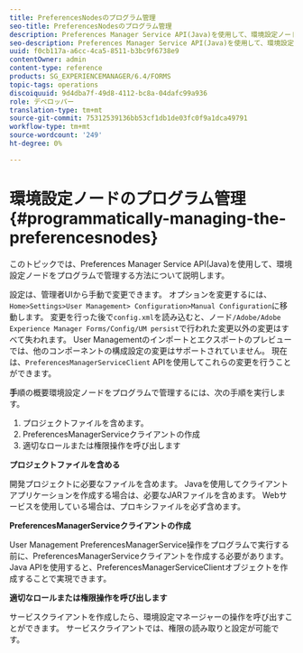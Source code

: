 ```yaml
---
title: PreferencesNodesのプログラム管理
seo-title: PreferencesNodesのプログラム管理
description: Preferences Manager Service API(Java)を使用して、環境設定ノードをプログラムで管理します。
seo-description: Preferences Manager Service API(Java)を使用して、環境設定ノードをプログラムで管理します。
uuid: f0cb117a-a6cc-4ca5-8511-b3bc9f6738e9
contentOwner: admin
content-type: reference
products: SG_EXPERIENCEMANAGER/6.4/FORMS
topic-tags: operations
discoiquuid: 9d4dba7f-49d8-4112-bc8a-04dafc99a936
role: デベロッパー
translation-type: tm+mt
source-git-commit: 75312539136bb53cf1db1de03fc0f9a1dca49791
workflow-type: tm+mt
source-wordcount: '249'
ht-degree: 0%

---
```



# 環境設定ノードのプログラム管理{#programmatically-managing-the-preferencesnodes}

このトピックでは、Preferences Manager Service API(Java)を使用して、環境設定ノードをプログラムで管理する方法について説明します。

設定は、管理者UIから手動で変更できます。 オプションを変更するには、`Home>Settings>User Management> Configuration>Manual Configuration`に移動します。 変更を行った後で`config.xml`を読み込むと、ノード`/Adobe/Adobe Experience Manager Forms/Config/UM persist`で行われた変更以外の変更はすべて失われます。 User Managementのインポートとエクスポートのプレビューでは、他のコンポーネントの構成設定の変更はサポートされていません。 現在は、`PreferencesManagerServiceClient` APIを使用してこれらの変更を行うことができます。

**手**&#x200B;順の概要環境設定ノードをプログラムで管理するには、次の手順を実行します。

1. プロジェクトファイルを含めます。
1. PreferencesManagerServiceクライアントの作成
1. 適切なロールまたは権限操作を呼び出します

**プロジェクトファイルを含める**

開発プロジェクトに必要なファイルを含めます。 Javaを使用してクライアントアプリケーションを作成する場合は、必要なJARファイルを含めます。 Webサービスを使用している場合は、プロキシファイルを必ず含めます。

**PreferencesManagerServiceクライアントの作成**

User Management PreferencesManagerService操作をプログラムで実行する前に、PreferencesManagerServiceクライアントを作成する必要があります。 Java APIを使用すると、PreferencesManagerServiceClientオブジェクトを作成することで実現できます。

**適切なロールまたは権限操作を呼び出します**

サービスクライアントを作成したら、環境設定マネージャーの操作を呼び出すことができます。 サービスクライアントでは、権限の読み取りと設定が可能です。
